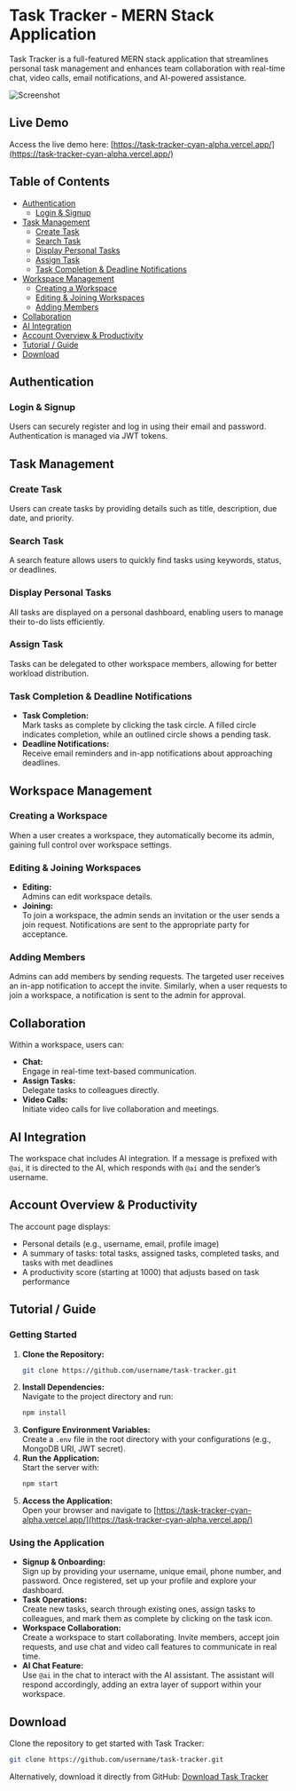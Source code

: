 
# Task Tracker - MERN Stack Application

Task Tracker is a full-featured MERN stack application that streamlines personal task management and enhances team collaboration with real-time chat, video calls, email notifications, and AI-powered assistance.

![Screenshot](https://firebasestorage.googleapis.com/v0/b/ecommerce-ab165.appspot.com/o/Screenshot%202025-04-05%20232047.png?alt=media&token=96c566c7-d08b-4a3f-8176-e4be91852ee0)

## Live Demo
Access the live demo here: [https://task-tracker-cyan-alpha.vercel.app/](https://task-tracker-cyan-alpha.vercel.app/)

## Table of Contents
- [Authentication](#authentication)
  - [Login & Signup](#login--signup)
- [Task Management](#task-management)
  - [Create Task](#create-task)
  - [Search Task](#search-task)
  - [Display Personal Tasks](#display-personal-tasks)
  - [Assign Task](#assign-task)
  - [Task Completion & Deadline Notifications](#task-completion--deadline-notifications)
- [Workspace Management](#workspace-management)
  - [Creating a Workspace](#creating-a-workspace)
  - [Editing & Joining Workspaces](#editing--joining-workspaces)
  - [Adding Members](#adding-members)
- [Collaboration](#collaboration)
- [AI Integration](#ai-integration)
- [Account Overview & Productivity](#account-overview--productivity)
- [Tutorial / Guide](#tutorial--guide)
- [Download](#download)

## Authentication

### Login & Signup
Users can securely register and log in using their email and password. Authentication is managed via JWT tokens.

## Task Management

### Create Task
Users can create tasks by providing details such as title, description, due date, and priority.

### Search Task
A search feature allows users to quickly find tasks using keywords, status, or deadlines.

### Display Personal Tasks
All tasks are displayed on a personal dashboard, enabling users to manage their to-do lists efficiently.

### Assign Task
Tasks can be delegated to other workspace members, allowing for better workload distribution.

### Task Completion & Deadline Notifications
- **Task Completion:**  
  Mark tasks as complete by clicking the task circle. A filled circle indicates completion, while an outlined circle shows a pending task.
- **Deadline Notifications:**  
  Receive email reminders and in-app notifications about approaching deadlines.

## Workspace Management

### Creating a Workspace
When a user creates a workspace, they automatically become its admin, gaining full control over workspace settings.

### Editing & Joining Workspaces
- **Editing:**  
  Admins can edit workspace details.
- **Joining:**  
  To join a workspace, the admin sends an invitation or the user sends a join request. Notifications are sent to the appropriate party for acceptance.

### Adding Members
Admins can add members by sending requests. The targeted user receives an in-app notification to accept the invite. Similarly, when a user requests to join a workspace, a notification is sent to the admin for approval.

## Collaboration

Within a workspace, users can:
- **Chat:**  
  Engage in real-time text-based communication.
- **Assign Tasks:**  
  Delegate tasks to colleagues directly.
- **Video Calls:**  
  Initiate video calls for live collaboration and meetings.

## AI Integration

The workspace chat includes AI integration. If a message is prefixed with `@ai`, it is directed to the AI, which responds with `@ai` and the sender’s username.

## Account Overview & Productivity

The account page displays:
- Personal details (e.g., username, email, profile image)
- A summary of tasks: total tasks, assigned tasks, completed tasks, and tasks with met deadlines
- A productivity score (starting at 1000) that adjusts based on task performance

## Tutorial / Guide

### Getting Started
1. **Clone the Repository:**  
   ```bash
   git clone https://github.com/username/task-tracker.git
   ```
2. **Install Dependencies:**  
   Navigate to the project directory and run:
   ```bash
   npm install
   ```
3. **Configure Environment Variables:**  
   Create a `.env` file in the root directory with your configurations (e.g., MongoDB URI, JWT secret).
4. **Run the Application:**  
   Start the server with:
   ```bash
   npm start
   ```
5. **Access the Application:**  
   Open your browser and navigate to [https://task-tracker-cyan-alpha.vercel.app/](https://task-tracker-cyan-alpha.vercel.app/)

### Using the Application
- **Signup & Onboarding:**  
  Sign up by providing your username, unique email, phone number, and password. Once registered, set up your profile and explore your dashboard.
- **Task Operations:**  
  Create new tasks, search through existing ones, assign tasks to colleagues, and mark them as complete by clicking on the task icon.
- **Workspace Collaboration:**  
  Create a workspace to start collaborating. Invite members, accept join requests, and use chat and video call features to communicate in real time.
- **AI Chat Feature:**  
  Use `@ai` in the chat to interact with the AI assistant. The assistant will respond accordingly, adding an extra layer of support within your workspace.

## Download

Clone the repository to get started with Task Tracker:
```bash
git clone https://github.com/username/task-tracker.git
```

Alternatively, download it directly from GitHub: [Download Task Tracker](https://github.com/shaikhsiddique/Task_Tracker)
